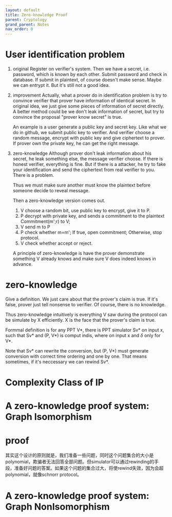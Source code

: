 ```yaml
---
layout: default
title: Zero-knowledge Proof
parent: Cryptology
grand_parent: Notes
nav_order: 0
---
```

# User identification problem

1. original
    Register on verifier's system. Then we have a secret, i.e. password, which is known by each other. Submit password and check in database. If submit in plaintext, of course doesn't make sense. Maybe we can entrypt it. But it's still not a good idea.
2. improvement
    Actually, what a prover do in identification problem is try to convince verifier that prover have information of identical secret. In original idea, we just give some pieces of information of secret directly. A better method could be we don't leak information of secret, but try to convince the proposal "prover know secret" is true.

    An example is a user generate a public key and secret key. Like what we do in github, we submit public key to verifier. And verifier choose a random message, encrypt with public key and give ciphertext to prover. If prover own the private key, he can get the right message.
3. zero-knowledge
    Although prover don't leak information about his secret, he leak something else, the message verifier choose. If there is honest verifier, everything is fine. But if there is a attacker, he try to fake your identification and send the ciphertext from real verifier to you. There is a problem.

    Thus we must make sure another must know the plaintext before someone decide to reveal message.

    Then a zero-knowledge version comes out.
    1. V choose a random bit, use public key to encrypt, give it to P.
    2. P decrypt with private key, and sends a commitment to the plaintext Commitment(m';r) to V;
    3. V send m to P
    4. P check whether m=m'; If true, open commitment; Otherwise, stop protocol.
    5. V check whether accept or reject.

    A principle of zero-knowledge is have the prover demonstrate something V already knows and make sure V does indeed knows in advance.

# zero-knowledge

Give a definition. We just care about that the prover's claim is true. If it's false, prover just tell nonsense to verifier. Of course, there is no knowledge.

Thus zero-knowledge intuitively is everything V saw during the protocol can be simulate by X efficiently. X is the face that the prover's claim is true.

Formmal definition is for any PPT V*, there is PPT simulator Sv* on input x, such that Sv* and (P, V*) is comput indis, where on input x and $\delta$ only for V*.

Note that Sv* can rewrite the conversion, but (P, V*) must generate conversion with correct time ordering and one by one. That means sometimes, if it's neccessary we can rewind Sv*.

# Complexity Class of IP

# A zero-knowledge proof system: Graph Isomorphism

# proof

其实这个设计的原则就是，我们准备一些问题，同时这个问题集合的大小是polynomial，欺骗者无法回答全部问题。但simulator可以通过rewinding的手段，准备好问题的答案。如果这个问题的集合过大，将使rewind失效，因为会超polynomial，就像schnorr protocol。

# A zero-knowledge proof system: Graph NonIsomorphism
